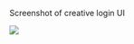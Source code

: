Screenshot of creative login UI

<img src="https://github.com/aliappdevelop/login_ui/assets/152611678/5c55f5cf-ea29-495e-be5b-7ebe29b275c0">
